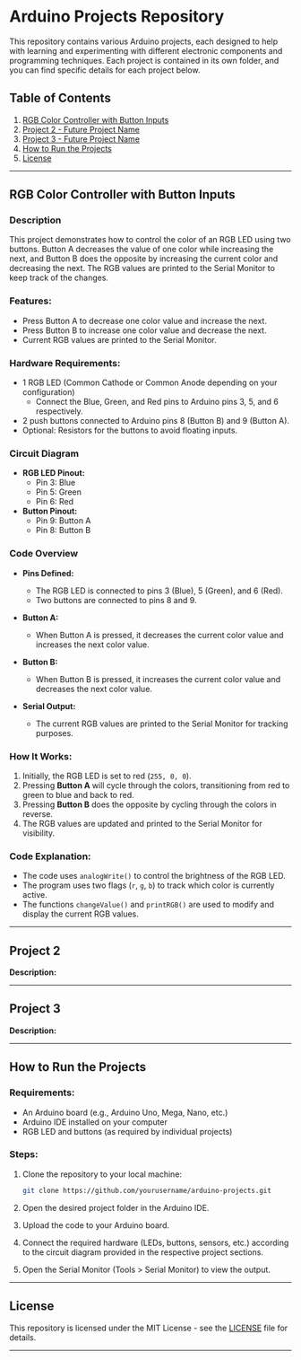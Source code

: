 # Arduino Projects Repository

This repository contains various Arduino projects, each designed to help with learning and experimenting with different electronic components and programming techniques. Each project is contained in its own folder, and you can find specific details for each project below.

## Table of Contents
1. [RGB Color Controller with Button Inputs](#rgb-color-controller-with-button-inputs)
2. [Project 2 - Future Project Name](#project-2)
3. [Project 3 - Future Project Name](#project-3)
4. [How to Run the Projects](#how-to-run-the-projects)
5. [License](#license)

---

## RGB Color Controller with Button Inputs

### Description
This project demonstrates how to control the color of an RGB LED using two buttons. Button A decreases the value of one color while increasing the next, and Button B does the opposite by increasing the current color and decreasing the next. The RGB values are printed to the Serial Monitor to keep track of the changes.

### Features:
- Press Button A to decrease one color value and increase the next.
- Press Button B to increase one color value and decrease the next.
- Current RGB values are printed to the Serial Monitor.

### Hardware Requirements:
- 1 RGB LED (Common Cathode or Common Anode depending on your configuration)
  - Connect the Blue, Green, and Red pins to Arduino pins 3, 5, and 6 respectively.
- 2 push buttons connected to Arduino pins 8 (Button B) and 9 (Button A).
- Optional: Resistors for the buttons to avoid floating inputs.

### Circuit Diagram
- **RGB LED Pinout:**
  - Pin 3: Blue
  - Pin 5: Green
  - Pin 6: Red
- **Button Pinout:**
  - Pin 9: Button A
  - Pin 8: Button B

### Code Overview
- **Pins Defined:**
  - The RGB LED is connected to pins 3 (Blue), 5 (Green), and 6 (Red).
  - Two buttons are connected to pins 8 and 9.
  
- **Button A:**
  - When Button A is pressed, it decreases the current color value and increases the next color value.
  
- **Button B:**
  - When Button B is pressed, it increases the current color value and decreases the next color value.
  
- **Serial Output:**
  - The current RGB values are printed to the Serial Monitor for tracking purposes.
  
### How It Works:
1. Initially, the RGB LED is set to red (`255, 0, 0`).
2. Pressing **Button A** will cycle through the colors, transitioning from red to green to blue and back to red.
3. Pressing **Button B** does the opposite by cycling through the colors in reverse.
4. The RGB values are updated and printed to the Serial Monitor for visibility.

### Code Explanation:
- The code uses `analogWrite()` to control the brightness of the RGB LED.
- The program uses two flags (`r`, `g`, `b`) to track which color is currently active.
- The functions `changeValue()` and `printRGB()` are used to modify and display the current RGB values.

---

## Project 2

**Description:**  


---

## Project 3

**Description:**  


---

## How to Run the Projects

### Requirements:
- An Arduino board (e.g., Arduino Uno, Mega, Nano, etc.)
- Arduino IDE installed on your computer
- RGB LED and buttons (as required by individual projects)

### Steps:
1. Clone the repository to your local machine:
    ```bash
    git clone https://github.com/yourusername/arduino-projects.git
    ```

2. Open the desired project folder in the Arduino IDE.
3. Upload the code to your Arduino board.
4. Connect the required hardware (LEDs, buttons, sensors, etc.) according to the circuit diagram provided in the respective project sections.
5. Open the Serial Monitor (Tools > Serial Monitor) to view the output.

---

## License

This repository is licensed under the MIT License - see the [LICENSE](LICENSE) file for details.

---
